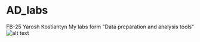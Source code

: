 # AD_labs
FB-25 Yarosh Kostiantyn
My labs form "Data preparation and analysis tools"
![alt text](https://media.discordapp.net/attachments/874216555670556675/1209645626002776115/04d00e3fe791172208165c6843982c6b.jpg?ex=65e7ad47&is=65d53847&hm=579c60de5f32344807f9b821ea7e9653afa9e51fc27ec7c21396f743c342cb5f&=&format=webp)